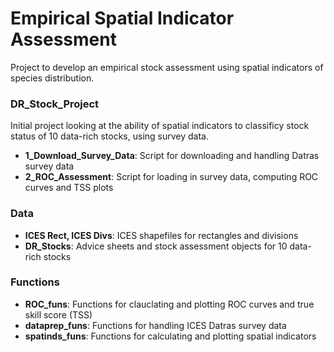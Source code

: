# Empirical Spatial Indicator Assessment
Project to develop an empirical stock assessment using spatial indicators of species distribution.

### DR_Stock_Project
Initial project looking at the ability of spatial indicators to classificy stock status of 10 data-rich stocks, using survey data.

* **1_Download_Survey_Data**: Script for downloading and handling Datras survey data
* **2_ROC_Assessment**:       Script for loading in survey data, computing ROC curves and TSS plots

### Data
* **ICES Rect, ICES Divs**:   ICES shapefiles for rectangles and divisions
* **DR_Stocks**:              Advice sheets and stock assessment objects for 10 data-rich stocks

### Functions
* **ROC_funs**:               Functions for clauclating and plotting ROC curves and true skill score (TSS)
* **dataprep_funs**:          Functions for handling ICES Datras survey data
* **spatinds_funs**:          Functions for calculating and plotting spatial indicators 
